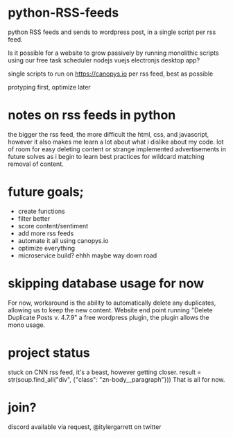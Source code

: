 # python-RSS-feeds
python RSS feeds and sends to wordpress post, in a single script per rss feed.

Is it possible for a website to grow passively by running monolithic scripts using our free task scheduler nodejs vuejs electronjs desktop app?

single scripts to run on https://canopys.io per rss feed, best as possible 

protyping first, optimize later


# notes on rss feeds in python
the bigger the rss feed, the more difficult the html, css, and javascript, however it also makes me learn a lot about what i dislike about my code. lot of room for easy deleting content or strange implemented advertisements in future solves as i begin to learn best practices for wildcard matching removal of content.

# future goals;
- create functions
- filter better
- score content/sentiment
- add more rss feeds
- automate it all using canopys.io
- optimize everything
- microservice build? ehhh maybe way down road

# skipping database usage for now
For now, workaround is the ability to automatically delete any duplicates, allowing us to keep the new content.
Website end point running "Delete Duplicate Posts v. 4.7.9" a free wordpress plugin, the plugin allows the mono usage.


# project status
stuck on CNN rss feed, it's a beast, however getting closer.
    result = str(soup.find_all("div", {"class": "zn-body__paragraph"}))
That is all for now.

# join?
discord available via request, @itylergarrett on twitter
